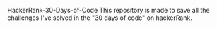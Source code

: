 HackerRank-30-Days-of-Code
This repository is made to save all the challenges I've solved in the "30 days of code" on hackerRank.

